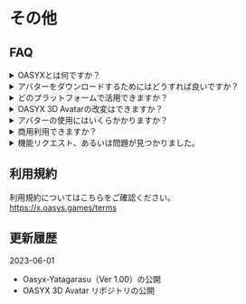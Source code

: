 # その他

## FAQ

<details>
<summary>OASYXとは何ですか？</summary>

OASYXは、ゲーミングブロックチェーン「Oasys」を象徴する、ゲーマー向けのNFTブランドの構築を目指すNFTプロジェクトです。　　
詳細は[こちら](readme.md#OASYXとは)をご確認ください。<br>
</details>

<details>
<summary>アバターをダウンロードするためにはどうすれば良いですか？</summary>

OASYX 3D Avatarのダウンロードは、公式サイトのダウンロードページより行ってください▼  
[https://x.oasys.games/](https://x.oasys.games/)<br>
</details>

<details>
<summary>どのプラットフォームで活用できますか？</summary>

動作確認済みプラットフォームは以下となります。  
- Cluster
- VroidHub

</details>

<details>
<summary>OASYX 3D Avatarの改変はできますか？</summary>

改変は可能です。  
詳細については[こちら](アセットの改変方法.md)を参照にしてください。<br>
</details>

<details>
<summary>アバターの使用にはいくらかかりますか？</summary>

アバターの使用料は無料です。<br>
</details>

<details>
<summary>商用利用できますか？</summary>

詳細については[こちら](https://x.oasys.games/terms)の利用規約をご確認ください。<br>
</details>

<details>
<summary>機能リクエスト、あるいは問題が見つかりました。</summary>

その場合はこちらにご連絡してください。  
https://x.oasys.games/<br>
</details>

## 利用規約

利用規約についてはこちらをご確認ください。  
https://x.oasys.games/terms

## 更新履歴

2023-06-01
-  Oasyx-Yatagarasu（Ver 1.00）の公開
-  OASYX 3D Avatar リポジトリの公開
